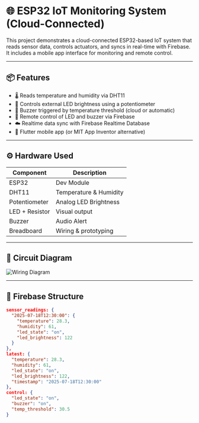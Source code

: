 # 🌐 ESP32 IoT Monitoring System (Cloud-Connected)

This project demonstrates a cloud-connected ESP32-based IoT system that reads sensor data, controls actuators, and syncs in real-time with Firebase. It includes a mobile app interface for monitoring and remote control.

---

## 📦 Features

- 🌡️ Reads temperature and humidity via DHT11
- 🔆 Controls external LED brightness using a potentiometer
- 🚨 Buzzer triggered by temperature threshold (cloud or automatic)
- 📲 Remote control of LED and buzzer via Firebase
- ☁️ Realtime data sync with Firebase Realtime Database
- 📱 Flutter mobile app (or MIT App Inventor alternative)

---

## ⚙️ Hardware Used

| Component     | Description              |
|---------------|--------------------------|
| ESP32         | Dev Module               |
| DHT11         | Temperature & Humidity   |
| Potentiometer | Analog LED Brightness    |
| LED + Resistor| Visual output            |
| Buzzer        | Audio Alert              |
| Breadboard    | Wiring & prototyping     |

---

## 🔌 Circuit Diagram

![Wiring Diagram](<img width="36" height="109" alt="image" src="https://github.com/user-attachments/assets/5e336b1e-628d-48f9-b6ea-e4f2493b0867" />)

---

## 🧠 Firebase Structure

```json
sensor_readings: {
  "2025-07-18T12:30:00": {
    "temperature": 28.3,
    "humidity": 61,
    "led_state": "on",
    "led_brightness": 122
  }
},
latest: {
  "temperature": 28.3,
  "humidity": 61,
  "led_state": "on",
  "led_brightness": 122,
  "timestamp": "2025-07-18T12:30:00"
},
control: {
  "led_state": "on",
  "buzzer": "on",
  "temp_threshold": 30.5
}
